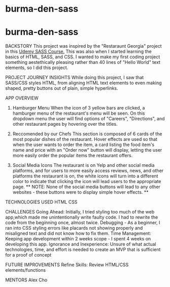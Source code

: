 # burma-den-sass

# burma-den-sass

BACKSTORY
This project was inspired by the "Restaraunt Georgia" project in this <a href="https://www.udemy.com/course/sass-the-complete-sass-course-css-preprocessor/learn/lecture/12992372#content">Udemy SASS Course.</a> This was also when I started learning the basics of HTML, SASS, and CSS. I wanted to make my first coding project something aestethically pleasing rather than 40 lines of "Hello World" text elements, so I did this project.

PROJECT JOURNEY INSIGHTS
While doing this project, I saw that SASS/CSS styles HTML, from aligning HTML text elements to even making shaped, pretty buttons out of plain, simple hyperlinks.

APP OVERVIEW

1. Hamburger Menu
   When the icon of 3 yellow bars are clicked, a hamburger menu of the restaurant's menu will be seen. On this dropdown menu the user will find options of "Careers", "Directions", and other restaurant pages by hovering over the titles.

2. Reccomended by our Chefs
   This section is composed of 6 cards of the most popular dishes of the restaurant. Hover effects are used so that when the user wants to order the item, a card listing the food item's name and price with an "Order now" button will display, letting the user more easily order the popular items the restaurant offers.

3. Social Media Icons
   The restaurant is on Yelp and other social media platforms, and for users to more easily access reviews, news, and other platforms the restaurant is on, the white icons will turn into a different color to indicate that clicking the icon will lead users to the appropriate page.
   ** NOTE: None of the social media buttons will lead to any other websites - these buttons were to display simple hover effects. **

TECHNOLOGIES USED
HTML
CSS

CHALLENGES
Going Ahead: Initially, I tried styling too much of the web app,which made me unintentionally write faulty code. I had to rewrite the code from the beginning once, almost twice.
Debugging - As a beginner, I ran into CSS styling errors like placards not showing properly and misaligned text and did not know how to fix them.
Time Management: Keeping app development within 2 weeks scope - I spent 4 weeks on developing this app.
Ignorance and Inexperience: Unsure of what actual technologies, time, and effort is needed to create an MVP that is sufficient for a proof of concept

FUTURE IMPROVEMENTS
Refine Skills: Review HTML/CSS elements/functions

MENTORS
Alex Cho

